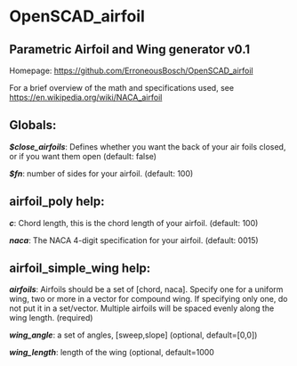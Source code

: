 # OpenSCAD_airfoil
## Parametric Airfoil and Wing generator v0.1
Homepage: https://github.com/ErroneousBosch/OpenSCAD_airfoil

For a brief overview of the math and specifications used, see https://en.wikipedia.org/wiki/NACA_airfoil

## Globals:
***$close_airfoils***: Defines whether you want the back of your air foils closed, or if you want them open (default: false) 

***$fn***: number of sides for your airfoil. (default: 100) 

## airfoil_poly help:
***c***: Chord length, this is the chord length of your airfoil. (default: 100) 

***naca***: The NACA 4-digit specification for your airfoil. (default: 0015) 

## airfoil_simple_wing help: 
***airfoils***: Airfoils should be a set of [chord, naca]. Specify one for a uniform wing, two or more in a vector for compound wing. If specifying only one, do not put it in a set/vector. Multiple airfoils will be spaced evenly along the wing length. (required)

***wing_angle***: a set of angles, \[sweep,slope\] (optional, default=[0,0])

***wing_length***: length of the wing (optional, default=1000